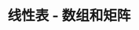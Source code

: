 ---
title: 线性表 - 数组和矩阵
shortTitle: 线性表 - 数组和矩阵
description: 线性表 - 数组和矩阵
category:
  - 数据结构
tag:
  - 数据结构
head:
  - - meta
    - name: keywords
      content: 数据结构，数组和矩阵，线性表，矩阵
---